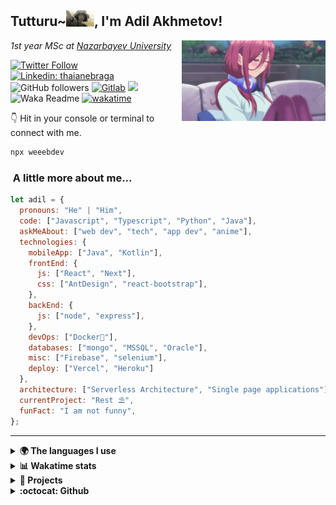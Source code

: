 <h2>Tutturu~<img src="img/tuturu.gif" width="45" alt="">, I'm Adil Akhmetov! <img src="img/miku-dance.gif" width="50" alt=""></h2>
<img align='right' src="img/miku.gif" width="230" alt="">
<p><em>1st year MSc at <a href="https://nu.edu.kz/">Nazarbayev University</a>
<a href="https://sdu.edu.kz/"><img src="img/sdu-ahegao.svg" align="right" width="100" alt=""></a>
</em></p>

[![Twitter Follow](https://img.shields.io/twitter/follow/weeebdev?label=Follow)](https://twitter.com/intent/follow?screen_name=weeebdev)
[![Linkedin: thaianebraga](https://img.shields.io/badge/-adildev-blue?style=flat-square&logo=Linkedin&logoColor=white&link=https://www.linkedin.com/in/adildev/)](https://www.linkedin.com/in/adildev/)
![GitHub followers](https://img.shields.io/github/followers/weeebdev?label=Follow&style=flat-square)
[![Gitlab](https://img.shields.io/badge/Gitlab-weeebdev-orange?style=flat-square&logo=gitlab)](https://gitlab.com/weeebdev)
![](https://visitor-badge.glitch.me/badge?page_id=weeebdev.weeebdev)
![Waka Readme](https://github.com/weeebdev/weeebdev/workflows/Waka%20Readme/badge.svg)
[![wakatime](https://wakatime.com/badge/user/1fb6390f-222e-4088-8de8-840ef1443858.svg)](https://wakatime.com/@1fb6390f-222e-4088-8de8-840ef1443858)
<!-- [![Leetcode badge](https://leetcode-badge.chyroc.cn/?name=user3449f)](https://leetcode.com/user3449f/) -->

👇 Hit in your console or terminal to connect with me.

```bash
npx weeebdev
```

### <img src="https://media.giphy.com/media/VgCDAzcKvsR6OM0uWg/giphy.gif" width="50" alt=""> A little more about me...

```javascript
let adil = {
  pronouns: "He" | "Him",
  code: ["Javascript", "Typescript", "Python", "Java"],
  askMeAbout: ["web dev", "tech", "app dev", "anime"],
  technologies: {
    mobileApp: ["Java", "Kotlin"],
    frontEnd: {
      js: ["React", "Next"],
      css: ["AntDesign", "react-bootstrap"],
    },
    backEnd: {
      js: ["node", "express"],
    },
    devOps: ["Docker🐳"],
    databases: ["mongo", "MSSQL", "Oracle"],
    misc: ["Firebase", "selenium"],
    deploy: ["Vercel", "Heroku"]
  },
  architecture: ["Serverless Architecture", "Single page applications"],
  currentProject: "Rest ⛱",
  funFact: "I am not funny",
};
```

---

<details>
  <summary><b>🌍 The languages I use</b></summary>
  <hr>
  
  
| ⏰ Past month | ⌛️ Past Year |
|---|---|
| <a href="https://wakatime.com/@adildev"><img src="https://wakatime.com/share/@adilDev/4ebe423a-b427-4031-b073-d221b9528df7.svg" height="300px"></a> | <a href="https://wakatime.com/@adildev"><img src="https://wakatime.com/share/@adilDev/1b4a30f1-9a7f-47fe-b8d2-0fc90f37fcd3.svg" height="300px"></a> |
</details>

<details>
<summary><b>📊 Wakatime stats</b><br></summary>
<div>
<hr/>

<!--START_SECTION:waka-->
![Code Time](http://img.shields.io/badge/Code%20Time-2%2C713%20hrs%2033%20mins-blue)

![Profile Views](http://img.shields.io/badge/Profile%20Views-4-blue)

![Lines of code](https://img.shields.io/badge/From%20Hello%20World%20I%27ve%20Written-2%20Million%20lines%20of%20code-blue)

**🐱 My GitHub Data** 

> 🏆 566 Contributions in the Year 2022
 > 
> 📦 281.4 kB Used in GitHub's Storage 
 > 
> 💼 Opted to Hire
 > 
> 📜 45 Public Repositories 
 > 
> 🔑 11 Private Repositories  
 > 
**I'm a Night 🦉** 

```text
🌞 Morning    29 commits     █░░░░░░░░░░░░░░░░░░░░░░░░   4.91% 
🌆 Daytime    223 commits    █████████░░░░░░░░░░░░░░░░   37.73% 
🌃 Evening    310 commits    █████████████░░░░░░░░░░░░   52.45% 
🌙 Night      29 commits     █░░░░░░░░░░░░░░░░░░░░░░░░   4.91%

```
📅 **I'm Most Productive on Monday** 

```text
Monday       145 commits    ██████░░░░░░░░░░░░░░░░░░░   24.53% 
Tuesday      114 commits    ████░░░░░░░░░░░░░░░░░░░░░   19.29% 
Wednesday    47 commits     ██░░░░░░░░░░░░░░░░░░░░░░░   7.95% 
Thursday     138 commits    █████░░░░░░░░░░░░░░░░░░░░   23.35% 
Friday       41 commits     █░░░░░░░░░░░░░░░░░░░░░░░░   6.94% 
Saturday     51 commits     ██░░░░░░░░░░░░░░░░░░░░░░░   8.63% 
Sunday       55 commits     ██░░░░░░░░░░░░░░░░░░░░░░░   9.31%

```


📊 **This Week I Spent My Time On** 

```text
⌚︎ Time Zone: Asia/Almaty

💬 Programming Languages: 
TypeScript               5 hrs 7 mins        ████████░░░░░░░░░░░░░░░░░   34.05% 
Python                   4 hrs 37 mins       ███████░░░░░░░░░░░░░░░░░░   30.66% 
Markdown                 4 hrs 4 mins        ██████░░░░░░░░░░░░░░░░░░░   27.01% 
Other                    42 mins             █░░░░░░░░░░░░░░░░░░░░░░░░   4.7% 
XML                      22 mins             ░░░░░░░░░░░░░░░░░░░░░░░░░   2.48%

🔥 Editors: 
VS Code                  14 hrs 22 mins      ███████████████████████░░   95.34% 
Fish                     42 mins             █░░░░░░░░░░░░░░░░░░░░░░░░   4.66%

🐱‍💻 Projects: 
dar-dms-comms            5 hrs 7 mins        ████████░░░░░░░░░░░░░░░░░   34.05% 
csci585                  4 hrs 42 mins       ███████░░░░░░░░░░░░░░░░░░   31.23% 
csci511                  3 hrs 59 mins       ██████░░░░░░░░░░░░░░░░░░░   26.51% 
Terminal                 42 mins             █░░░░░░░░░░░░░░░░░░░░░░░░   4.66% 
base                     26 mins             ░░░░░░░░░░░░░░░░░░░░░░░░░   2.95%

💻 Operating System: 
Mac                      10 hrs 26 mins      █████████████████░░░░░░░░   69.3% 
Linux                    4 hrs 37 mins       ███████░░░░░░░░░░░░░░░░░░   30.7%

```

**I Mostly Code in JavaScript** 

```text
JavaScript               12 repos            ████░░░░░░░░░░░░░░░░░░░░░   17.91% 
Jupyter Notebook         12 repos            ████░░░░░░░░░░░░░░░░░░░░░   17.91% 
Go                       12 repos            ████░░░░░░░░░░░░░░░░░░░░░   17.91% 
Java                     6 repos             ██░░░░░░░░░░░░░░░░░░░░░░░   8.96% 
HTML                     6 repos             ██░░░░░░░░░░░░░░░░░░░░░░░   8.96%

```


**Timeline**

![Chart not found](https://raw.githubusercontent.com/weeebdev/weeebdev/master/charts/bar_graph.png) 


 Last Updated on 18/09/2022 01:58:05 UTC
<!--END_SECTION:waka-->
</div>
</details>

<details>
<summary><b>🧾 Projects</b></summary>
<hr>

|Project|Status|
|---|---|
|[![ReadMe Card](https://github-readme-stats.vercel.app/api/pin/?username=weeebdev&repo=waifu.pics&theme=dracula)](https://github.com/weeebdev/waifu.pics)|[![time tracker](https://wakatime.com/badge/github/weeebdev/waifu.pics.svg)](https://wakatime.com/badge/github/weeebdev/waifu.pics)|
|[![ReadMe Card](https://github-readme-stats.vercel.app/api/pin/?username=mentor-ship&repo=mentorship&theme=dracula)](https://github.com/Mentor-ship/Mentorship)|[![time tracker](https://wakatime.com/badge/github/Mentor-ship/Mentorship.svg)](https://wakatime.com/badge/github/Mentor-ship/Mentorship)|
|[![ReadMe Card](https://github-readme-stats.vercel.app/api/pin/?username=masters-and-Abu&repo=tolqyn&theme=dracula)](https://github.com/Masters-and-Abu/Tolqyn)|[![time tracker](https://wakatime.com/badge/github/Masters-and-Abu/Tolqyn.svg)](https://wakatime.com/badge/github/Masters-and-Abu/Tolqyn)|
|[![ReadMe Card](https://github-readme-stats.vercel.app/api/pin/?username=dracula&repo=unigram&theme=dracula)](https://github.com/dracula/unigram)||

</details>

<details>
  <summary><b>:octocat: Github</b></summary>
  <hr>
  <a href="https://sourcekarma.vercel.app/weeebdev"><img src="https://sourcekarma-og.vercel.app/api/weeebdev/github" alt="" align="left"/></a>
  <img src="https://github-readme-stats.vercel.app/api?username=weeebdev&show_icons=true&theme=dracula&hide_title=true&hide_rank=true&count_private=true" align="right"/>
</details>
<div align="center">
  <kbd>
    <img src="https://waifu.now.sh/sfw/hug" alt="">
  </kbd>
</div>
